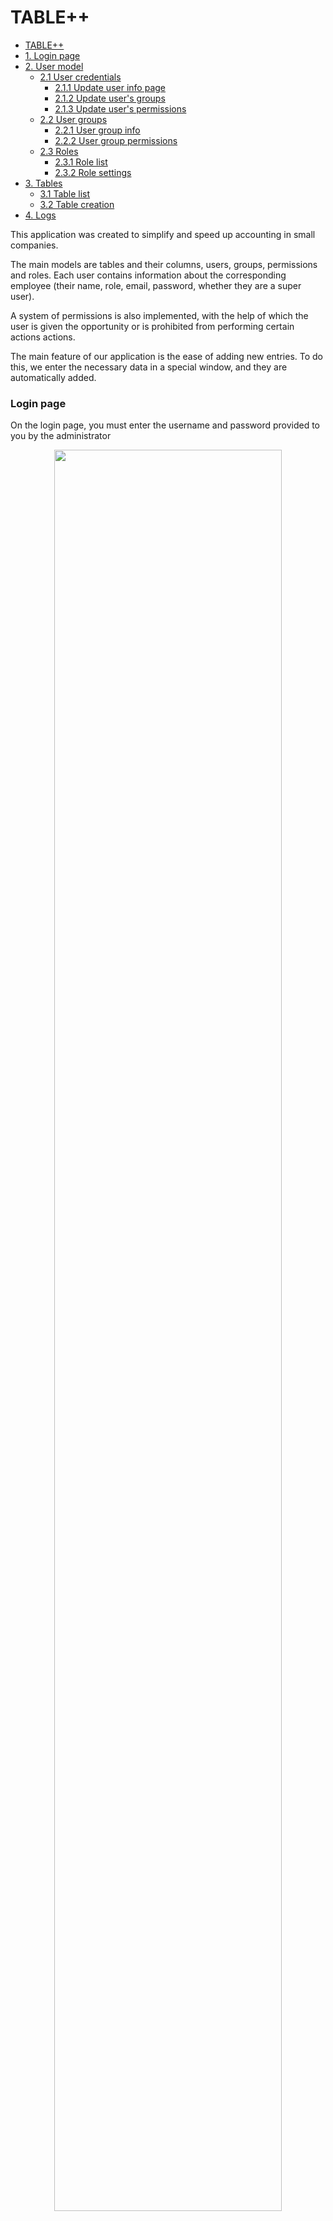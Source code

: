 # TABLE++

- [TABLE++](#table)
- [1. Login page](#login-page)
- [2. User model](#user-model)
    - [2.1 User credentials](#update-user-info-page)
        - [2.1.1 Update user info page](#update-user-info-page)
        - [2.1.2 Update user's groups](#update-users-groups)
        - [2.1.3 Update user's permissions](#update-users-permissions)
    - [2.2 User groups](#user-groups)
        - [2.2.1 User group info](#user-groups) 
        - [2.2.2 User group permissions](#user-groups-permissions) 
    - [2.3 Roles](#roles)
        - [2.3.1 Role list](#role-list)
        - [2.3.2 Role settings](#role-settings)
- [3. Tables](#tables)
    - [3.1 Table list](#table-list)
    - [3.2 Table creation](#table-creation)
- [4. Logs](#logs)

This application was created to simplify and speed up accounting in small companies. 

The main models are tables and their columns, users, groups, permissions and roles. Each user contains information about the corresponding employee (their name, role, email, password, whether they are a super user). 

A system of permissions is also implemented, with the help of which the user is given the opportunity or is prohibited from performing certain actions actions.

The main feature of our application is the ease of adding new entries. To do this, we enter the necessary data in a special window, and they are automatically added. 

### Login page
On the login page, you must enter the username and password provided to you by the administrator
<center><img src="./assets/login.png" width=85%></center>

### User model
#### Update user info page
After login you will be automatically sent to your user's settings page.
<center><img src="./assets/update.png" width=85%></center>

If you have super admin rights, you can change any item in any user's data, as well as delete any user.
<center><img src="./assets/not_super_update_form.png" width=85%></center>

You may notice that if you log in from a non-super user account, you won't be able to change anything but your password and won't be able to access other users' profiles.
<center><img src="./assets/no_acces_to_user.png" width=85%></center>

#### Update user's groups
On this page, you can add users to groups or remove them from them. Only super users have an access to this page.
<center><img src="./assets/change_groups.png" width=85%></center>

#### Update user's permissions
On this page, you can grant permissions to each user individually. Such permissions are in higher priority than group permissions. Only super users have an access to this page.
<center><img src="./assets/user_perms.png" width=85%></center>

### User groups 
Here you can view the list of groups. 
<center><img src="./assets/groups_list.png" width=85%></center>

Only super users can access the settings of each group.
<center><img src="./assets/update_group.png" width=85%></center>

#### User groups permissions
Each group can be granted permissions that will be guaranteed for each user in this group. Only super-users can access this page.
<center><img src="./assets/group_perms.png" width=85%></center>


### Roles
#### Role list
Here you can see a list of roles.
<center><img src="./assets/role_list.png" width=85%></center>

#### Role settings
You can change a name of the role. Only super users have an access to this page.
<center><img src="./assets/role_update.png" width=85%></center>

### Tables
#### Table list
When we go to tables, we will see a list of existing tables.
<center><img src="./assets/tables.png" width=85%></center>

#### Table creation
Let's try creating a new table, in addition to the above, we can also specify the limits for each field, and how to filter to find the relevant data.
<center><img src="./assets/create_table.png" width=85%></center>

As we can see, we cannot go beyond these limits.
<center><img src="./assets/add_object_err.png" width=85%></center>

#### Object list
This displays a list of entries. It is also possible to export data to an excel spreadsheet
<center><img src="./assets/objects_list.png" width=85%></center>

We can edit information about each table or its objects.

### Logs
Implemented logging of actions, as you can see, the creation of our new object has been added to the log table
<center><img src="./assets/logs.png" width=85%></center>
